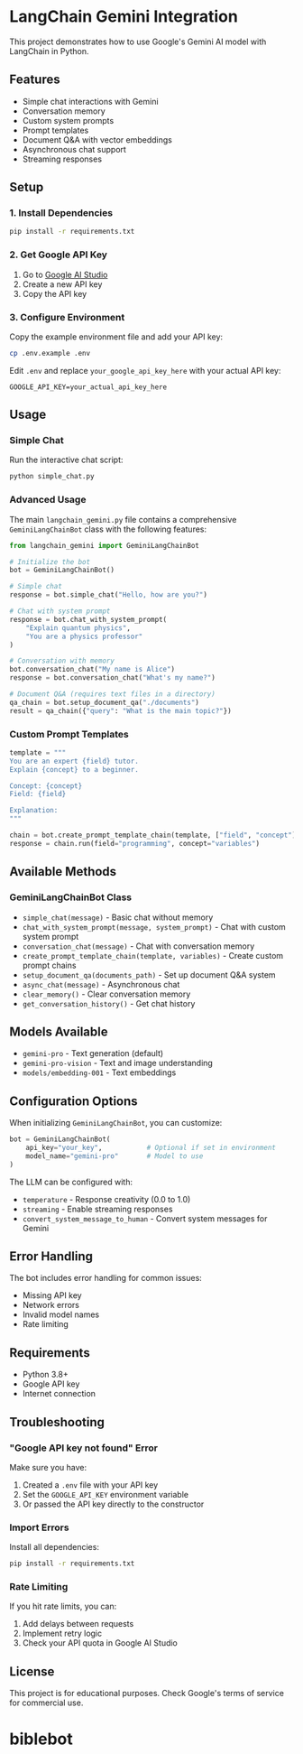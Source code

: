# LangChain Gemini Integration

This project demonstrates how to use Google's Gemini AI model with LangChain in Python.

## Features

- Simple chat interactions with Gemini
- Conversation memory
- Custom system prompts
- Prompt templates
- Document Q&A with vector embeddings
- Asynchronous chat support
- Streaming responses

## Setup

### 1. Install Dependencies

```bash
pip install -r requirements.txt
```

### 2. Get Google API Key

1. Go to [Google AI Studio](https://makersuite.google.com/app/apikey)
2. Create a new API key
3. Copy the API key

### 3. Configure Environment

Copy the example environment file and add your API key:

```bash
cp .env.example .env
```

Edit `.env` and replace `your_google_api_key_here` with your actual API key:

```
GOOGLE_API_KEY=your_actual_api_key_here
```

## Usage

### Simple Chat

Run the interactive chat script:

```bash
python simple_chat.py
```

### Advanced Usage

The main `langchain_gemini.py` file contains a comprehensive `GeminiLangChainBot` class with the following features:

```python
from langchain_gemini import GeminiLangChainBot

# Initialize the bot
bot = GeminiLangChainBot()

# Simple chat
response = bot.simple_chat("Hello, how are you?")

# Chat with system prompt
response = bot.chat_with_system_prompt(
    "Explain quantum physics", 
    "You are a physics professor"
)

# Conversation with memory
bot.conversation_chat("My name is Alice")
response = bot.conversation_chat("What's my name?")

# Document Q&A (requires text files in a directory)
qa_chain = bot.setup_document_qa("./documents")
result = qa_chain({"query": "What is the main topic?"})
```

### Custom Prompt Templates

```python
template = """
You are an expert {field} tutor. 
Explain {concept} to a beginner.

Concept: {concept}
Field: {field}

Explanation:
"""

chain = bot.create_prompt_template_chain(template, ["field", "concept"])
response = chain.run(field="programming", concept="variables")
```

## Available Methods

### GeminiLangChainBot Class

- `simple_chat(message)` - Basic chat without memory
- `chat_with_system_prompt(message, system_prompt)` - Chat with custom system prompt
- `conversation_chat(message)` - Chat with conversation memory
- `create_prompt_template_chain(template, variables)` - Create custom prompt chains
- `setup_document_qa(documents_path)` - Set up document Q&A system
- `async_chat(message)` - Asynchronous chat
- `clear_memory()` - Clear conversation memory
- `get_conversation_history()` - Get chat history

## Models Available

- `gemini-pro` - Text generation (default)
- `gemini-pro-vision` - Text and image understanding
- `models/embedding-001` - Text embeddings

## Configuration Options

When initializing `GeminiLangChainBot`, you can customize:

```python
bot = GeminiLangChainBot(
    api_key="your_key",           # Optional if set in environment
    model_name="gemini-pro"       # Model to use
)
```

The LLM can be configured with:
- `temperature` - Response creativity (0.0 to 1.0)
- `streaming` - Enable streaming responses
- `convert_system_message_to_human` - Convert system messages for Gemini

## Error Handling

The bot includes error handling for common issues:
- Missing API key
- Network errors
- Invalid model names
- Rate limiting

## Requirements

- Python 3.8+
- Google API key
- Internet connection

## Troubleshooting

### "Google API key not found" Error

Make sure you have:
1. Created a `.env` file with your API key
2. Set the `GOOGLE_API_KEY` environment variable
3. Or passed the API key directly to the constructor

### Import Errors

Install all dependencies:
```bash
pip install -r requirements.txt
```

### Rate Limiting

If you hit rate limits, you can:
1. Add delays between requests
2. Implement retry logic
3. Check your API quota in Google AI Studio

## License

This project is for educational purposes. Check Google's terms of service for commercial use.
# biblebot
